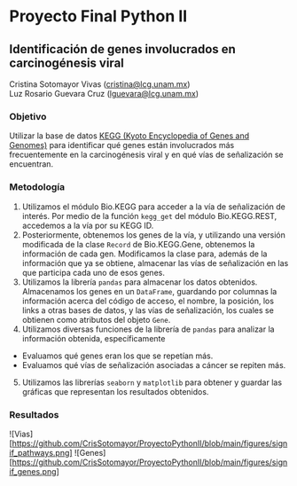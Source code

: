 # Proyecto Final Python II  
## Identificación de genes involucrados en carcinogénesis viral  

Cristina Sotomayor Vivas (cristina@lcg.unam.mx)  
Luz Rosario Guevara Cruz (lguevara@lcg.unam.mx)  

### Objetivo  
Utilizar la base de datos [KEGG (Kyoto Encyclopedia of Genes and Genomes)](https://www.genome.jp/kegg/) para identificar qué genes están involucrados más frecuentemente en la carcinogénesis viral y en qué vías de señalización se encuentran.  

### Metodología

1. Utilizamos el módulo Bio.KEGG para acceder a la vía de señalización de interés. Por medio de la función `kegg_get` del módulo Bio.KEGG.REST, accedemos a la vía por su KEGG ID.
2. Posteriormente, obtenemos los genes de la vía, y utilizando una versión modificada de la clase `Record` de Bio.KEGG.Gene, obtenemos la información de cada gen. Modificamos la clase para, además de la información que ya se obtiene, almacenar las vías de señalización en las que participa cada uno de esos genes.
3. Utilizamos la librería `pandas` para almacenar los datos obtenidos. Almacenamos los genes en un `DataFrame`, guardando por columnas la información acerca del código de acceso, el nombre, la posición, los links a otras bases de datos, y las vías de señalización, los cuales se obtienen como atributos del objeto `Gene`.
4. Utilizamos diversas funciones de la librería de `pandas` para analizar la información obtenida, específicamente
  * Evaluamos qué genes eran los que se repetían más.
  * Evaluamos qué vías de señalización asociadas a cáncer se repiten más.
5. Utilizamos las librerías `seaborn` y `matplotlib` para obtener y guardar las gráficas que representan los resultados obtenidos. 

### Resultados
![Vias][https://github.com/CrisSotomayor/ProyectoPythonII/blob/main/figures/signif_pathways.png]
![Genes][https://github.com/CrisSotomayor/ProyectoPythonII/blob/main/figures/signif_genes.png]
